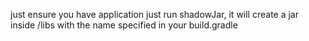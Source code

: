 just ensure you have application
just run shadowJar, it will create a jar inside /libs with the name specified in your build.gradle
